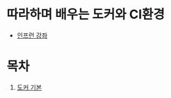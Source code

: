 # 따라하며 배우는 도커와 CI환경
* [인프런 강좌](https://www.inflearn.com/course/%EB%94%B0%EB%9D%BC%ED%95%98%EB%A9%B0-%EB%B0%B0%EC%9A%B0%EB%8A%94-%EB%8F%84%EC%BB%A4-ci#)

# 목차
1. [도커 기본](./section_1.md)